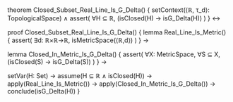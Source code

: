 theorem Closed_Subset_Real_Line_Is_G_Delta() {
  setContext(⟨ℝ, τ_d⟩: TopologicalSpace) ∧
  assert(
    ∀H ⊆ ℝ, (isClosed(H) → isG_Delta(H))
  )
} ↔

proof Closed_Subset_Real_Line_Is_G_Delta() {
  lemma Real_Line_Is_Metric() {
    assert(
      ∃d: ℝ×ℝ→ℝ, isMetricSpace(⟨ℝ,d⟩)
    )
  } →
  
  lemma Closed_In_Metric_Is_G_Delta() {
    assert(
      ∀X: MetricSpace, ∀S ⊆ X,
      (isClosed(S) → isG_Delta(S))
    )
  } →
  
  setVar(H: Set) →
  assume(H ⊆ ℝ ∧ isClosed(H)) →
  apply(Real_Line_Is_Metric()) →
  apply(Closed_In_Metric_Is_G_Delta()) →
  conclude(isG_Delta(H))
}
